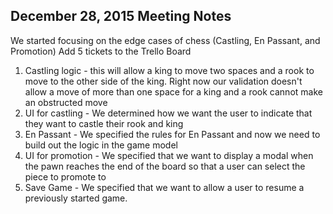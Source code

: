 ## December 28, 2015 Meeting Notes

We started focusing on the edge cases of chess (Castling, En Passant, and Promotion)
Add 5 tickets to the Trello Board

1. Castling logic - this will allow a king to move two spaces and a rook to move to the other side of the king. Right now our validation doesn't allow a move of more than one space for a king and a rook cannot make an obstructed move
2. UI for castling - We determined how we want the user to indicate that they want to castle their rook and king
3. En Passant - We specified the rules for En Passant and now we need to build out the logic in the game model
4. UI for promotion - We specified that we want to display a modal when the pawn reaches the end of the board so that a user can select the piece to promote to
5. Save Game - We specified that we want to allow a user to resume a previously started game.
